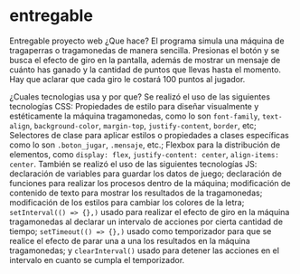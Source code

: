 # entregable
Entregable proyecto web
¿Que hace?
El programa simula una máquina de tragaperras o tragamonedas de manera sencilla. Presionas el botón y se busca el efecto de giro en la pantalla, además de mostrar un mensaje de cuánto has ganado y la cantidad de puntos que llevas hasta el momento. Hay que aclarar que cada giro le costará 100 puntos al jugador.

¿Cuales tecnologias usa y por que?
Se realizó el uso de las siguientes tecnologías CSS: Propiedades de estilo para diseñar visualmente y estéticamente la máquina tragamonedas, como lo son `font-family`, `text-align`, `background-color`, `margin-top`, `justify-content`, `border`, etc; Selectores de clase para aplicar estilos o propiedades a clases específicas como lo son `.boton_jugar`, `.mensaje`, etc.; Flexbox para la distribución de elementos, como `display: flex`, `justify-content: center`, `align-items: center`. También se realizó el uso de las siguientes tecnologías JS: declaración de variables para guardar los datos de juego; declaración de funciones para realizar los procesos dentro de la máquina; modificación de contenido de texto para mostrar los resultados de la tragamonedas; modificación de los estilos para cambiar los colores de la letra; `setInterval(() => {},)` usado para realizar el efecto de giro en la máquina tragamonedas al declarar un intervalo de acciones por cierta cantidad de tiempo; `setTimeout(() => {},)` usado como temporizador para que se realice el efecto de parar una a una los resultados en la máquina tragamonedas; y `clearInterval()` usado para detener las acciones en el intervalo en cuanto se cumpla el temporizador.

